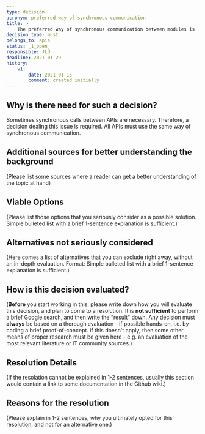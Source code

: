```yaml
---
type: decision
acronym: preferred-way-of-synchronous-communication
title: >
    The preferred way of synchronous communication between modules is ...?
decision_type: must
belongs_to: apis
status: _1_open
responsible: JLÜ
deadline: 2021-01-29
history:
    v1:
        date: 2021-01-15
        comment: created initially
---
```


## Why is there need for such a decision?

Sometimes synchronous calls between APIs are necessary. Therefore, a decision dealing this issue is required. All APIs 
must use the same way of synchronous communication.

## Additional sources for better understanding the background

(Please list some sources where a reader can get a better understanding of the topic at hand)


## Viable Options

(Please list those options that you seriously consider as a possible solution. Simple bulleted list with a brief 
1-sentence explanation is sufficient.)


## Alternatives not seriously considered

(Here comes a list of alternatives that you can exclude right away, without an in-depth evaluation. Format: 
Simple bulleted list with a brief 1-sentence explanation is sufficient.)



## How is this decision evaluated?

(**Before** you start working in this, please write down how you will evaluate this decision, and plan to 
come to a resolution. 
It is  **not sufficient** to perform a brief Google search, and then write  the "result" down. Any decision must
**always** be based on a thorough evaluation - if possible hands-on, i.e. by coding a brief proof-of-concept.
if this doesn't apply, then some other means of proper research must be given here - e.g. an evaluation of 
the most relevant literature or IT community sources.) 

 
## Resolution Details

(If the resolation cannot be explained in 1-2 sentences, usually this section would contain a link to some
documentation in the Github wiki.)


## Reasons for the resolution

(Please explain in 1-2 sentences, why you ultimately opted for this resolution, and not for an alternative one.)

